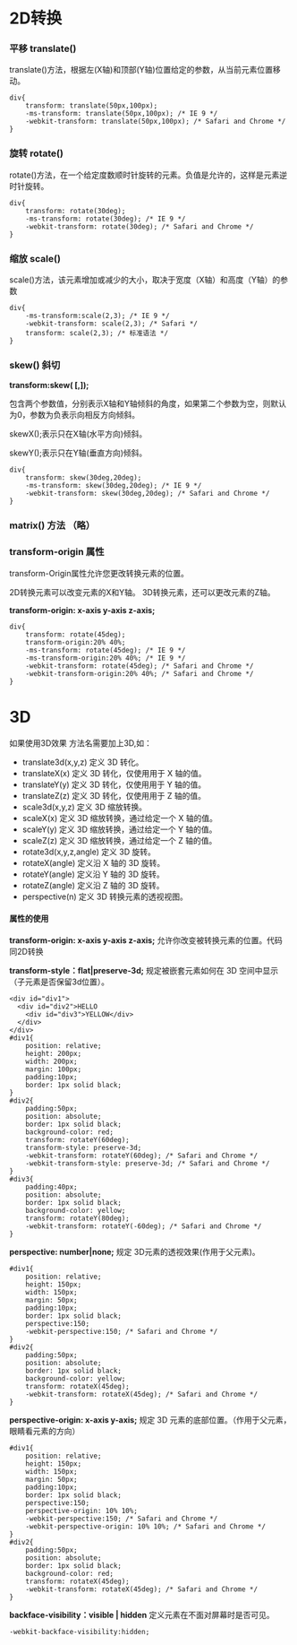 # 2D转换
### 平移 translate()
translate()方法，根据左(X轴)和顶部(Y轴)位置给定的参数，从当前元素位置移动。

```
div{
    transform: translate(50px,100px);
    -ms-transform: translate(50px,100px); /* IE 9 */
    -webkit-transform: translate(50px,100px); /* Safari and Chrome */
} 
```
### 旋转 rotate()
rotate()方法，在一个给定度数顺时针旋转的元素。负值是允许的，这样是元素逆时针旋转。

```
div{
    transform: rotate(30deg);
    -ms-transform: rotate(30deg); /* IE 9 */
    -webkit-transform: rotate(30deg); /* Safari and Chrome */
}
```
### 缩放 scale()
scale()方法，该元素增加或减少的大小，取决于宽度（X轴）和高度（Y轴）的参数

```
div{
    -ms-transform:scale(2,3); /* IE 9 */
    -webkit-transform: scale(2,3); /* Safari */
    transform: scale(2,3); /* 标准语法 */
}
```
### skew() 斜切
**transform:skew(<angle> [,<angle>]);**

包含两个参数值，分别表示X轴和Y轴倾斜的角度，如果第二个参数为空，则默认为0，参数为负表示向相反方向倾斜。

skewX(<angle>);表示只在X轴(水平方向)倾斜。

skewY(<angle>);表示只在Y轴(垂直方向)倾斜。

```
div{
    transform: skew(30deg,20deg);
    -ms-transform: skew(30deg,20deg); /* IE 9 */
    -webkit-transform: skew(30deg,20deg); /* Safari and Chrome */
}
```

### matrix() 方法  （略）
### transform-origin 属性

transform-Origin属性允许您更改转换元素的位置。

2D转换元素可以改变元素的X和Y轴。 3D转换元素，还可以更改元素的Z轴。

**transform-origin: x-axis y-axis z-axis;**

```
div{
    transform: rotate(45deg);
    transform-origin:20% 40%;
    -ms-transform: rotate(45deg); /* IE 9 */
    -ms-transform-origin:20% 40%; /* IE 9 */
    -webkit-transform: rotate(45deg); /* Safari and Chrome */
    -webkit-transform-origin:20% 40%; /* Safari and Chrome */
}
```

# 3D

如果使用3D效果  方法名需要加上3D,如：

- translate3d(x,y,z)	定义 3D 转化。
- translateX(x)	定义 3D 转化，仅使用用于 X 轴的值。
- translateY(y)	定义 3D 转化，仅使用用于 Y 轴的值。
- translateZ(z)	定义 3D 转化，仅使用用于 Z 轴的值。
- scale3d(x,y,z)	定义 3D 缩放转换。
- scaleX(x)	定义 3D 缩放转换，通过给定一个 X 轴的值。
- scaleY(y)	定义 3D 缩放转换，通过给定一个 Y 轴的值。
- scaleZ(z)	定义 3D 缩放转换，通过给定一个 Z 轴的值。
- rotate3d(x,y,z,angle)	定义 3D 旋转。
- rotateX(angle)	定义沿 X 轴的 3D 旋转。
- rotateY(angle)	定义沿 Y 轴的 3D 旋转。
- rotateZ(angle)	定义沿 Z 轴的 3D 旋转。
- perspective(n)	定义 3D 转换元素的透视视图。

#### 属性的使用
**transform-origin: x-axis y-axis z-axis;**	允许你改变被转换元素的位置。代码 同2D转换

**transform-style：flat|preserve-3d;**	规定被嵌套元素如何在 3D 空间中显示（子元素是否保留3d位置）。	

```
<div id="div1">
  <div id="div2">HELLO
  	<div id="div3">YELLOW</div>
  </div>
</div>
#div1{
    position: relative;
    height: 200px;
    width: 200px;
    margin: 100px;
    padding:10px;
    border: 1px solid black;
}
#div2{
    padding:50px; 
    position: absolute;
    border: 1px solid black;
    background-color: red;
    transform: rotateY(60deg);
    transform-style: preserve-3d;
    -webkit-transform: rotateY(60deg); /* Safari and Chrome */
    -webkit-transform-style: preserve-3d; /* Safari and Chrome */
}
#div3{
    padding:40px;
    position: absolute;
    border: 1px solid black;
    background-color: yellow;
    transform: rotateY(80deg);
    -webkit-transform: rotateY(-60deg); /* Safari and Chrome */
}
```

**perspective: number|none;**		规定 3D元素的透视效果(作用于父元素)。
	
```
#div1{
	position: relative;
	height: 150px;
	width: 150px;
	margin: 50px;
	padding:10px;
	border: 1px solid black;
	perspective:150;
	-webkit-perspective:150; /* Safari and Chrome */
}
#div2{
    padding:50px;
    position: absolute;
    border: 1px solid black;
    background-color: yellow;
    transform: rotateX(45deg);
    -webkit-transform: rotateX(45deg); /* Safari and Chrome */
}
```

**perspective-origin: x-axis y-axis;**	规定 3D 元素的底部位置。（作用于父元素，眼睛看元素的方向）

```
#div1{
	position: relative;
	height: 150px;
	width: 150px;
	margin: 50px;
	padding:10px;
	border: 1px solid black;
	perspective:150;
	perspective-origin: 10% 10%;
	-webkit-perspective:150; /* Safari and Chrome */
	-webkit-perspective-origin: 10% 10%; /* Safari and Chrome */
}
#div2{
	padding:50px;
	position: absolute;
	border: 1px solid black;
	background-color: red;
	transform: rotateX(45deg);
	-webkit-transform: rotateX(45deg); /* Safari and Chrome */
}
```

**backface-visibility：visible | hidden**	定义元素在不面对屏幕时是否可见。

```
-webkit-backface-visibility:hidden;
```


